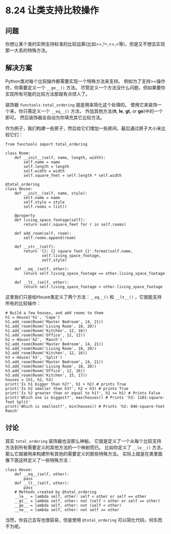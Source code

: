 

# 8.24 让类支持比较操作

## 问题

你想让某个类的实例支持标准的比较运算(比如>=,!=,<=,<等)，但是又不想去实现那一大丢的特殊方法。

## 解决方案

Python类对每个比较操作都需要实现一个特殊方法来支持。 例如为了支持>=操作符，你需要定义一个 `__ge__()` 方法。
尽管定义一个方法没什么问题，但如果要你实现所有可能的比较方法那就有点烦人了。

装饰器 `functools.total_ordering` 就是用来简化这个处理的。 使用它来装饰一个来，你只需定义一个 `__eq__()` 方法，
外加其他方法(__lt__, __le__, __gt__, or __ge__)中的一个即可。 然后装饰器会自动为你填充其它比较方法。

作为例子，我们构建一些房子，然后给它们增加一些房间，最后通过房子大小来比较它们：

    
    
    from functools import total_ordering
    
    class Room:
        def __init__(self, name, length, width):
            self.name = name
            self.length = length
            self.width = width
            self.square_feet = self.length * self.width
    
    @total_ordering
    class House:
        def __init__(self, name, style):
            self.name = name
            self.style = style
            self.rooms = list()
    
        @property
        def living_space_footage(self):
            return sum(r.square_feet for r in self.rooms)
    
        def add_room(self, room):
            self.rooms.append(room)
    
        def __str__(self):
            return '{}: {} square foot {}'.format(self.name,
                    self.living_space_footage,
                    self.style)
    
        def __eq__(self, other):
            return self.living_space_footage == other.living_space_footage
    
        def __lt__(self, other):
            return self.living_space_footage < other.living_space_footage
    

这里我们只是给House类定义了两个方法：`__eq__()` 和 `__lt__()` ，它就能支持所有的比较操作：

    
    
    # Build a few houses, and add rooms to them
    h1 = House('h1', 'Cape')
    h1.add_room(Room('Master Bedroom', 14, 21))
    h1.add_room(Room('Living Room', 18, 20))
    h1.add_room(Room('Kitchen', 12, 16))
    h1.add_room(Room('Office', 12, 12))
    h2 = House('h2', 'Ranch')
    h2.add_room(Room('Master Bedroom', 14, 21))
    h2.add_room(Room('Living Room', 18, 20))
    h2.add_room(Room('Kitchen', 12, 16))
    h3 = House('h3', 'Split')
    h3.add_room(Room('Master Bedroom', 14, 21))
    h3.add_room(Room('Living Room', 18, 20))
    h3.add_room(Room('Office', 12, 16))
    h3.add_room(Room('Kitchen', 15, 17))
    houses = [h1, h2, h3]
    print('Is h1 bigger than h2?', h1 > h2) # prints True
    print('Is h2 smaller than h3?', h2 < h3) # prints True
    print('Is h2 greater than or equal to h1?', h2 >= h1) # Prints False
    print('Which one is biggest?', max(houses)) # Prints 'h3: 1101-square-foot Split'
    print('Which is smallest?', min(houses)) # Prints 'h2: 846-square-foot Ranch'
    

## 讨论

其实 `total_ordering` 装饰器也没那么神秘。 它就是定义了一个从每个比较支持方法到所有需要定义的其他方法的一个映射而已。 比如你定义了
`__le__()` 方法，那么它就被用来构建所有其他的需要定义的那些特殊方法。 实际上就是在类里面像下面这样定义了一些特殊方法：

    
    
    class House:
        def __eq__(self, other):
            pass
        def __lt__(self, other):
            pass
        # Methods created by @total_ordering
        __le__ = lambda self, other: self < other or self == other
        __gt__ = lambda self, other: not (self < other or self == other)
        __ge__ = lambda self, other: not (self < other)
        __ne__ = lambda self, other: not self == other
    

当然，你自己去写也很容易，但是使用 `@total_ordering` 可以简化代码，何乐而不为呢。

